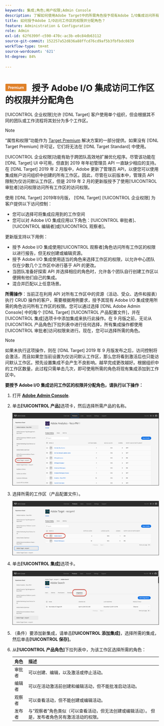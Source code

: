 ```yaml
---
keywords: 集成;角色;用户权限;Admin Console
description: 了解如何使用Adobe Target中的所需角色授予现有Adobe I/O集成访问所有工作区的权限。
title: 如何授予Adobe I/O访问工作区的权限并分配角色？
feature: Administration & Configuration
role: Admin
exl-id: 62f6399f-c590-470c-ac3b-e0c84db63112
source-git-commit: 152257a52d836a88ffcd76cd9af5b3fbfbdc0839
workflow-type: tm+mt
source-wordcount: '621'
ht-degree: 84%

---
```


# ![PREMIUM](/help/main/assets/premium.png) 授予 Adobe I/O 集成访问工作区的权限并分配角色

[!UICONTROL 企业权限]允许 [!DNL Target] 客户使用单个组织，但会根据其不同的团队或工作流程将其划分为多个工作区。

>[!NOTE]
>
>“属性和权限”功能作为 [Target Premium](/help/main/c-intro/intro.md#premium) 解决方案的一部分提供。如果没有 [!DNL Target Premium] 许可证，它们将无法在 [!DNL Target Standard] 中使用。

[!UICONTROL 企业权限]功能有助于跨团队高效地扩展优化程序。尽管该功能在 [!DNL Target] UI 中可用，但直到 2019 年年初管理员 API 一直缺少相应的支持。在 [!DNL Target] 2019 年 2 月版中，Adobe 更新了管理员 API，以便您可以使用集成帐户访问组织中创建的所有工作区。因此，尽管在以前版本中，管理员 API 限制为仅访问默认工作区，但是 2019 年 2 月的更新版授予了使用[!UICONTROL 审批者]访问权限访问所有工作区的访问权限。

使用 [!DNL Target] 2019年9月版， [!DNL Target] [!UICONTROL 企业权限] 为客户提供以下访问控制：

* 您可以选择可将集成应用到的工作空间
* 您可以对 Adobe I/O 集成应用以下角色：[!UICONTROL 审批者]、[!UICONTROL 编辑者]或[!UICONTROL 观察者]。

更新版支持以下用例：

* 授予 Adobe I/O 集成使用[!UICONTROL 观察者]角色访问所有工作区的权限以进行报告，但无权创建或编辑资源。
* 授予 Adobe I/O 集成使用适当的角色来选择工作区的权限，以允许中心团队仅在少数几个工作区中进行基于 API 的更改。
* 当团队准备好探索 API 并选择相应的角色时，允许各个团队自行创建工作区以便拥有他们自己的集成。
* 混合并匹配以上任意场景。

**所需操作**：当前正在利用 API 对所有工作区中的资源（活动、受众、选件和报表）执行 CRUD 操作的客户，需要根据用例要求，授予其现有 Adobe I/O 集成使用所需的角色访问所有工作区的权限。您可以通过选择 [!DNL Adobe Admin Console] 中的每个 [!DNL Target] [!UICONTROL 产品配置文件]，并在[!UICONTROL 集成]选项卡中添加集成来执行此操作。在 9 月版之前，无论从[!UICONTROL 产品角色]下拉列表中进行任何选择，所有集成操作都使用[!UICONTROL 审批者]访问权限来进行。现在，您可以选择所需的角色。

>[!NOTE]
>
>如果未执行这项操作，则在 [!DNL Target] 2019 年 9 月版发布之后，访问控制将会激活，而且如果您当前设置为仅访问默认工作区，那么您将看到激活后也只能访问默认工作区。预先设置集成不会产生不良影响。越早完成更改越好。根据组织中的工作区数量，此过程只需单击几次，即可使用所需的角色将现有集成添加到工作区中。

**要授予 Adobe I/O 集成访问工作区的权限并分配角色，请执行以下操作：**

1. 打开 **[Adobe Admin Console](https://adminconsole.adobe.com)**.

1. 单击&#x200B;**[!UICONTROL 产品]**&#x200B;选项卡，然后选择所需产品的名称。

   ![在 Adobe Admin Console 中选择产品](/help/main/administrating-target/c-user-management/property-channel/assets/io-choose-product.png)

1. 选择所需的工作区（产品配置文件）。

   ![选择产品配置文件](/help/main/administrating-target/c-user-management/property-channel/assets/io-select-product-profile.png)

1. 单击&#x200B;**[!UICONTROL 集成]**&#x200B;选项卡。

   ![“集成”选项卡](/help/main/administrating-target/c-user-management/property-channel/assets/integrations-tab.png)

1. （条件）要添加新集成，请单击&#x200B;**[!UICONTROL 添加集成]**，选择所需的集成，然后单击&#x200B;**[!UICONTROL 保存]**。

1. 从&#x200B;**[!UICONTROL 产品角色]**&#x200B;下拉列表中，为该工作区选择所需的角色：

   | 角色 | 描述 |
   |--- |--- |
   | 审批者 | 可以创建、编辑，以及激活或停止活动。 |
   | 编辑者 | 可以在活动激活前创建和编辑活动，但不能批准启动活动。 |
   | 观察者 | 可以查看活动，但不能创建或编辑活动。 |
   | 发布者 | 与“观察者”角色类似（可以查看活动，但无法创建或编辑活动）。 但是，发布者角色另有激活活动的权限。 |

